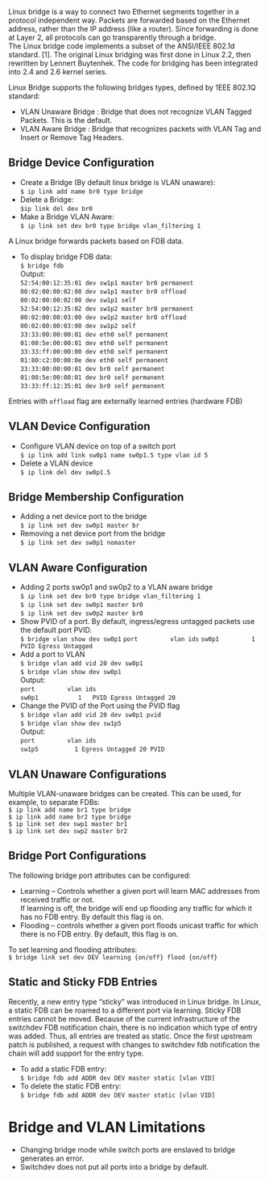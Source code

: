 Linux bridge is a way to connect two Ethernet segments together in a protocol independent way. Packets are forwarded based on the Ethernet address, rather than the IP address (like a router). Since forwarding is done at Layer 2, all protocols can go transparently through a bridge.  
The Linux bridge code implements a subset of the ANSI/IEEE 802.1d standard. [1]. The original Linux bridging was first done in Linux 2.2, then rewritten by Lennert Buytenhek. The code for bridging has been integrated into 2.4 and 2.6 kernel series.  

Linux Bridge supports the following bridges types, defined by 1EEE 802.1Q standard:  
- VLAN Unaware Bridge : Bridge that does not recognize VLAN Tagged Packets. This is the default.
- VLAN Aware Bridge : Bridge that recognizes packets with VLAN Tag and Insert or Remove Tag Headers.

## Bridge Device Configuration
* Create a Bridge (By default linux bridge is VLAN unaware):  
`$ ip link add name br0 type bridge`
* Delete a Bridge:  
  `$ip link del dev br0`
* Make a Bridge VLAN Aware:  
`$ ip link set dev br0 type bridge vlan_filtering 1`

A Linux bridge forwards packets based on FDB data.  
* To display bridge FDB data:  
`$ bridge fdb`  
Output:  
`52:54:00:12:35:01 dev sw1p1 master br0 permanent`  
`00:02:00:00:02:00 dev sw1p1 master br0 offload`   
`00:02:00:00:02:00 dev sw1p1 self`  
`52:54:00:12:35:02 dev sw1p2 master br0 permanent`  
`00:02:00:00:03:00 dev sw1p2 master br0 offload`  
`00:02:00:00:03:00 dev sw1p2 self`  
`33:33:00:00:00:01 dev eth0 self permanent`  
`01:00:5e:00:00:01 dev eth0 self permanent`  
`33:33:ff:00:00:00 dev eth0 self permanent`  
`01:80:c2:00:00:0e dev eth0 self permanent`  
`33:33:00:00:00:01 dev br0 self permanent`  
`01:00:5e:00:00:01 dev br0 self permanent`  
`33:33:ff:12:35:01 dev br0 self permanent`  

Entries with `offload` flag are externally learned entries (hardware FDB)


## VLAN Device Configuration
* Configure VLAN device on top of a switch port  
`$ ip link add link sw0p1 name sw0p1.5 type vlan id 5`
* Delete a VLAN device  
`$ ip link del dev sw0p1.5`

## Bridge Membership Configuration
* Adding a net device port to the bridge  
`$ ip link set dev sw0p1 master br`  
* Removing a net device port from the bridge   
`$ ip link set dev sw0p1 nomaster`  
## VLAN Aware Configuration  
* Adding 2 ports sw0p1 and sw0p2 to a VLAN aware bridge  
`$ ip link set dev br0 type bridge vlan_filtering 1`  
`$ ip link set dev sw0p1 master br0`  
`$ ip link set dev sw0p2 master br0`  
* Show PVID of a port. By default, ingress/egress untagged packets use the default port PVID.  
`$ bridge vlan show dev sw0p1` 
`port         vlan ids` 
`sw0p1         1     PVID Egress Untagged`  
* Add a port to VLAN  
`$ bridge vlan add vid 20 dev sw0p1`  
`$ bridge vlan show dev sw0p1`  
Output:  
`port         vlan ids`  
`sw0p1           1   PVID Egress Untagged 20`  
* Change the PVID of the Port using the PVID flag  
`$ bridge vlan add vid 20 dev sw0p1 pvid`  
`$ bridge vlan show dev sw1p5`  
Output:  
`port         vlan ids`  
`sw1p5          1 Egress Untagged 20 PVID`  


## VLAN Unaware Configurations  
Multiple VLAN-unaware bridges can be created. This can be used, for example, to separate FDBs:  
`$ ip link add name br1 type bridge`  
`$ ip link add name br2 type bridge`  
`$ ip link set dev swp1 master br1`  
`$ ip link set dev swp2 master br2`  

## Bridge Port Configurations  
The following bridge port attributes can be configured:
* Learning – Controls whether a given port will learn MAC addresses from received traffic or not.  
 If learning is off, the bridge will end up flooding any traffic for which it has no FDB entry. By default this flag is on.
* Flooding – controls whether a given port floods unicast traffic for which there is no FDB entry. By default, this flag is on.  

To set learning and flooding attributes:  
`$ bridge link set dev DEV learning {on/off} flood {on/off}`  

## Static and Sticky FDB Entries
Recently, a new entry type “sticky” was introduced in Linux bridge. In Linux, a static FDB can be roamed to a different port via learning. Sticky FDB entries cannot be moved. 
Because of the current infrastructure of the switchdev FDB notification chain, there is no indication which type of entry was added. Thus, all entries are treated as static.  Once the first upstream patch is published, a request with changes to switchdev fdb notification the chain will add support for the entry type.

* To add a static FDB entry:  
`$ bridge fdb add ADDR dev DEV master static [vlan VID]`  
* To delete the static FDB entry:  
`$ bridge fdb add ADDR dev DEV master static [vlan VID]`  

# Bridge and VLAN Limitations
* Changing bridge mode while switch ports are enslaved to bridge generates an error.
* Switchdev does not put all ports into a bridge by default.

